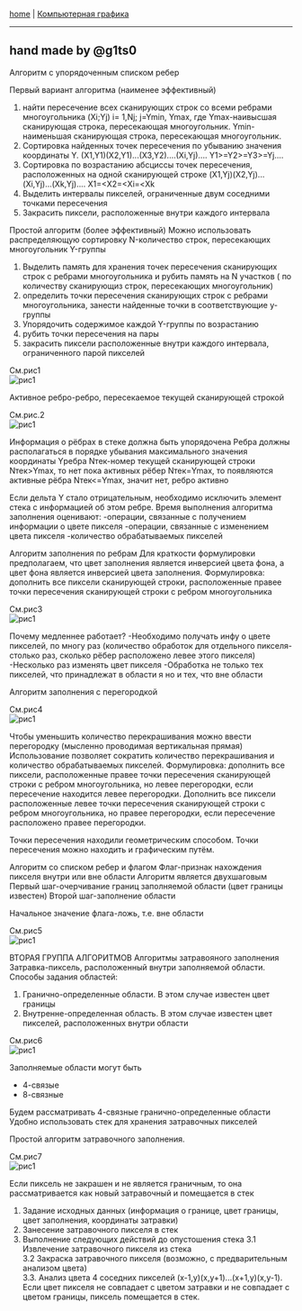 [home](https://github.com/dKosarevsky/iu7/blob/master/2020_2021_5sem.md) | [Компьютерная графика](https://github.com/dKosarevsky/iu7/blob/master/5sem/computer_graphics.md)
____________________________________
hand made by @g1ts0
--------
Алгоритм с упорядоченным списком ребер

Первый вариант алгоритма (наименее эффективный) 
1) найти пересечение всех сканирующих строк со всеми ребрами многоугольника (Xi;Yj) i= 1,Nj; j=Ymin, Ymax, где Ymax-наивысшая сканирующая строка, пересекающая многоугольник. Ymin-наименьшая сканирующая строка, пересекающая многоугольник.
2) Сортировка найденных точек пересечения по убыванию  значения координаты Y.
(X1,Y1)(X2,Y1)...(X3,Y2)....(Xi,Yj)....
Y1>=Y2>=Y3>=Yj....
3) Сортировка по возрастанию абсциссы точек пересечения, расположенных на одной сканирующей строке
(X1,Yj)(X2,Yj)...(Xi,Yj)...(Xk,Yj)....
X1=<X2=<Xi=<Xk
4) Выделить интервалы пикселей, ограниченные двум соседними точками пересечения
5) Закрасить пиксели, расположенные внутри каждого интервала

Простой алгоритм (более эффективный)
Можно использовать распределяющую сортировку
N-количество строк, пересекающих многоугольник
Y-группы
1) Выделить память для хранения точек пересечения сканирующих строк с ребрами многоугольника и рубить память на N участков ( по количеству сканирующиз строк, пересекающих многоугольник)
2) определить точки пересечения сканирующих строк с ребрами многоугольника, занести найденные точки в соответствующие y-группы
3) Упорядочить содержимое каждой Y-группы по возрастанию
4) рубить точки пересечения на пары
5) закрасить пиксели расположенные внутри каждого интервала, ограниченного парой пикселей

См.рис1 \
![рис1](cg_lec_005_photo/001.jpg)

Активное ребро-ребро, пересекаемое текущей сканирующей строкой

См.рис.2 \
![рис1](cg_lec_005_photo/002.jpg)

Информация о рёбрах в стеке должна быть упорядочена
Ребра должны располагаться в порядке убывания максимального значения координаты Yребра
Nтек-номер текущей сканирующей строки
Nтек>Ymax, то нет пока активных рёбер
Nтек=Ymax, то появляются активные рёбра
Nтек<=Ymax, значит нет, ребро активно

Если дельта Y стало отрицательным, необходимо исключить элемент стека с информацией об этом ребре.
Время выполнения алгоритма заполнения оценивают:
-операции, связанные с получением информации о цвете пикселя
-операции, связанные с изменением цвета пикселя
-количество обрабатываемых пикселей

Алгоритм заполнения по ребрам
Для краткости формулировки предполагаем, что цвет заполнения является инверсией цвета фона, а цвет фона является инверсией цвета заполнения.
Формулировка: дополнить все пиксели сканирующей строки, расположенные правее точки пересечения сканирующей строки с ребром многоугольника

См.рис3 \
![рис1](cg_lec_005_photo/003.jpg)

Почему медленнее работает?
-Необходимо получать инфу о цвете пикселей, по многу раз (количество обработок для отдельного пикселя-столько раз, сколько рёбер расположено левее этого пикселя)
-Несколько раз изменять цвет пикселя
-Обработка не только тех пикселей, что принадлежат в области я но и тех, что вне области

Алгоритм заполнения с перегородкой

См.рис4 \
![рис1](cg_lec_005_photo/004.jpg)

Чтобы уменьшить количество перекрашивания можно ввести перегородку (мысленно проводимая вертикальная прямая)
Использование позволяет сократить количество перекрашивания и количество обрабатываемых пикселей.
Формулировка: дополнить все пиксели, расположенные правее точки пересечения сканирующей строки с ребром многоугольника, но левее перегородки, если пересечение находится левее перегородки. 
Дополнить все пиксели расположенные левее точки пересечения сканирующей строки с ребром многоугольника, но правее перегородки, если пересечение расположено правее перегородки.

Точки пересечения находили геометрическим способом.
Точки пересечения можно находить и графическим путём. 

Алгоритм со списком ребер и флагом
Флаг-признак нахождения пикселя внутри или вне области
Алгоритм является двухшаговым
Первый шаг-очерчивание границ заполняемой области (цвет границы известен)
Второй шаг-заполнение области

Начальное значение флага-ложь, т.е. вне области

См.рис5 \
![рис1](cg_lec_005_photo/005.jpg)

ВТОРАЯ ГРУППА АЛГОРИТМОВ
Алгоритмы затравояного заполнения
Затравка-пиксель, расположенный внутри заполняемой области.
Способы задания областей:
1) Гранично-определенные области. В этом случае известен цвет границы 
2) Внутренне-определенная область. В этом случае известен цвет пикселей, расположенных внутри области

См.рис6 \
![рис1](cg_lec_005_photo/006.jpg)

Заполняемые области могут быть 
- 4-связые
- 8-связные

Будем рассматривать 4-связные гранично-определенные области
Удобно использовать стек для хранения затравочных пикселей

Простой алгоритм затравочного заполнения.

См.рис7 \
![рис1](cg_lec_005_photo/007.jpg)

Если пиксель не закрашен и не является граничным, то она рассматривается как новый затравочный и помещается в стек
1. Задание исходных данных (информация о границе, цвет границы, цвет заполнения, координаты затравки)
2. Занесение затравочного пикселя в стек
3. Выполнение следующих действий до опустошения стека
3.1 Извлечение затравочного пикселя из стека \
3.2 Закраска затравочного пикселя (возможно, с предварительным анализом цвета) \
3.3. Анализ цвета 4 соседних пикселей (х-1,у)(х,у+1)...(х+1,у)(х,у-1). Если цвет пикселя не совпадает с цветом затравки и не совпадает с цветом границы, пиксель помещается в стек.

